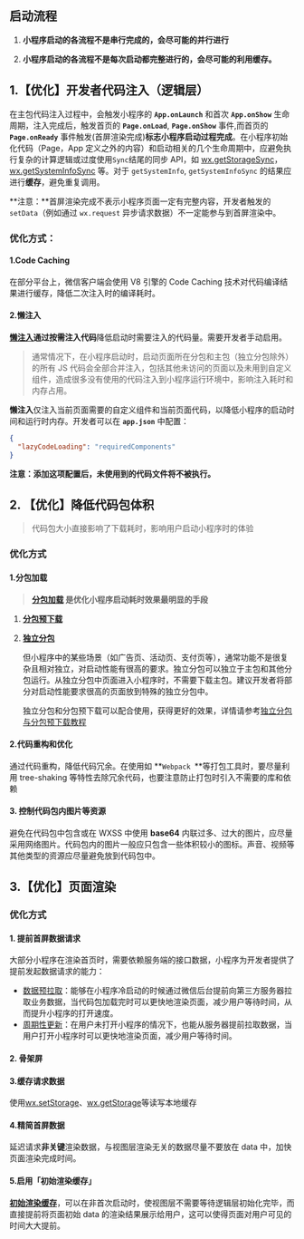 ## 启动流程

1. **小程序启动的各流程不是串行完成的，会尽可能的并行进行**

2. **小程序启动的各流程不是每次启动都完整进行的，会尽可能的利用缓存。**

## 1.【优化】开发者代码注入（逻辑层）

在主包代码注入过程中，会触发小程序的 **`App.onLaunch`** 和首次 **`App.onShow`** 生命周期，注入完成后，触发首页的 **`Page.onLoad`**, **`Page.onShow`** 事件,而首页的 **`Page.onReady`** 事件触发(首屏渲染完成)**标志小程序启动过程完成**。在小程序初始化代码（Page，App 定义之外的内容）和启动相关的几个生命周期中，应避免执行复杂的计算逻辑或过度使用`Sync`结尾的同步 API，如 [wx.getStorageSync](https://developers.weixin.qq.com/miniprogram/dev/api/storage/wx.getStorageSync.html)，[wx.getSystemInfoSync](https://developers.weixin.qq.com/miniprogram/dev/api/base/system/wx.getSystemInfoSync.html) 等。对于 `getSystemInfo`, `getSystemInfoSync` 的结果应进行**缓存**，避免重复调用。

**注意：**首屏渲染完成不表示小程序页面一定有完整内容，开发者触发的 `setData`（例如通过 `wx.request` 异步请求数据）不一定能参与到首屏渲染中。

### 优化方式：

#### 1.**Code Caching**

在部分平台上，微信客户端会使用 V8 引擎的 Code Caching 技术对代码编译结果进行缓存，降低二次注入时的编译耗时。

#### 2.**懒注入**

**[懒注入](https://developers.weixin.qq.com/miniprogram/dev/reference/configuration/app.html#lazyCodeLoading)**通过**按需注入代码**降低启动时需要注入的代码量。需要开发者手动启用。

> 通常情况下，在小程序启动时，启动页面所在分包和主包（独立分包除外）的所有 JS 代码会全部合并注入，包括其他未访问的页面以及未用到自定义组件，造成很多没有使用的代码注入到小程序运行环境中，影响注入耗时和内存占用。

**懒注入**仅注入当前页面需要的自定义组件和当前页面代码，以降低小程序的启动时间和运行时内存。开发者可以在 **`app.json`** 中配置：

```json
{
  "lazyCodeLoading": "requiredComponents"
}
```

**注意：添加这项配置后，未使用到的代码文件将不被执行。**

## 2. 【优化】降低代码包体积

> 代码包大小直接影响了下载耗时，影响用户启动小程序时的体验

### 优化方式

#### 1.**分包加载**

> **[分包加载](https://developers.weixin.qq.com/miniprogram/dev/framework/subpackages/basic.html) 是优化小程序启动耗时效果最明显的手段**

1. **[分包预下载](https://developers.weixin.qq.com/miniprogram/dev/framework/subpackages/preload.html)**

2. **[独立分包](https://developers.weixin.qq.com/miniprogram/dev/framework/subpackages/independent.html)**

   但小程序中的某些场景（如广告页、活动页、支付页等），通常功能不是很复杂且相对独立，对启动性能有很高的要求。独立分包可以独立于主包和其他分包运行。从独立分包中页面进入小程序时，不需要下载主包。建议开发者将部分对启动性能要求很高的页面放到特殊的独立分包中。

   独立分包和分包预下载可以配合使用，获得更好的效果，详情请参考[独立分包与分包预下载教程](https://developers.weixin.qq.com/community/develop/doc/000e44abb2c7e89c2287f84b956c09)

#### 2.代码重构和优化

通过代码重构，降低代码冗余。在使用如 **`Webpack `**等打包工具时，要尽量利用 tree-shaking 等特性去除冗余代码，也要注意防止打包时引入不需要的库和依赖

#### 3. 控制代码包内图片等资源

避免在代码包中包含或在 WXSS 中使用 **base64** 内联过多、过大的图片，应尽量采用网络图片。代码包内的图片一般应只包含一些体积较小的图标。声音、视频等其他类型的资源应尽量避免放到代码包中。

## 3.【优化】页面渲染

### 优化方式

#### 1. 提前首屏数据请求

大部分小程序在渲染首页时，需要依赖服务端的接口数据，小程序为开发者提供了提前发起数据请求的能力：

- [数据预拉取](https://developers.weixin.qq.com/miniprogram/dev/framework/ability/pre-fetch.html)：能够在小程序冷启动的时候通过微信后台提前向第三方服务器拉取业务数据，当代码包加载完时可以更快地渲染页面，减少用户等待时间，从而提升小程序的打开速度。
- [周期性更新](https://developers.weixin.qq.com/miniprogram/dev/framework/ability/background-fetch.html)：在用户未打开小程序的情况下，也能从服务器提前拉取数据，当用户打开小程序时可以更快地渲染页面，减少用户等待时间。

#### 2. 骨架屏

#### 3.缓存请求数据

使用[wx.setStorage](https://developers.weixin.qq.com/miniprogram/dev/api/storage/wx.setStorage.html)、[wx.getStorage](https://developers.weixin.qq.com/miniprogram/dev/api/storage/wx.getStorage.html)等读写本地缓存

#### 4.精简首屏数据

延迟请求**非关键**渲染数据，与视图层渲染无关的数据尽量不要放在 data 中，加快页面渲染完成时间。

#### 5.启用「初始渲染缓存」

[**初始渲染缓存**](https://developers.weixin.qq.com/miniprogram/dev/framework/view/initial-rendering-cache.html)，可以在非首次启动时，使视图层不需要等待逻辑层初始化完毕，而直接提前将页面初始 data 的渲染结果展示给用户，这可以使得页面对用户可见的时间大大提前。

